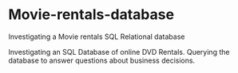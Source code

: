 # Movie-rentals-database
Investigating a Movie rentals SQL Relational database

Investigating an SQL Database of online DVD Rentals. Querying the database to answer questions about business decisions.
